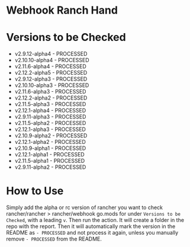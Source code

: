 # Webhook Ranch Hand


# Versions to be Checked
- v2.9.12-alpha4 - PROCESSED
- v2.10.10-alpha4 - PROCESSED
- v2.11.6-alpha4 - PROCESSED
- v2.12.2-alpha5 - PROCESSED
- v2.9.12-alpha3 - PROCESSED
- v2.10.10-alpha3 - PROCESSED
- v2.11.6-alpha3 - PROCESSED
- v2.12.2-alpha2 - PROCESSED
- v2.11.5-alpha3 - PROCESSED
- v2.12.1-alpha4 - PROCESSED
- v2.9.11-alpha3 - PROCESSED
- v2.11.5-alpha2 - PROCESSED
- v2.12.1-alpha3 - PROCESSED
- v2.10.9-alpha2 - PROCESSED
- v2.12.1-alpha2 - PROCESSED
- v2.10.9-alpha1 - PROCESSED
- v2.12.1-alpha1 - PROCESSED
- v2.11.5-alpha1 - PROCESSED
- v2.9.11-alpha2 - PROCESSED

# How to Use

Simply add the alpha or rc version of rancher you want to check rancher/rancher > rancher/webhook go.mods for under `Versions to be Checked`, with a leading `v`. Then run the action. It will create a folder in the repo with the report. Then it will automatically mark the version in the README as `- PROCESSED` and not process it again, unless you manually remove `- PROCESSED` from the README.
